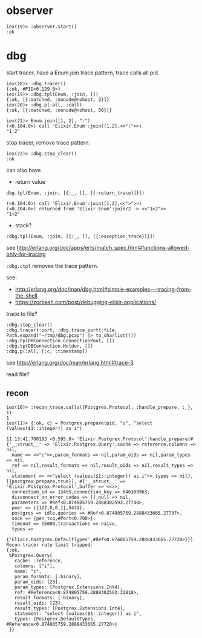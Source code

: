 observer
========

```
iex(19)> :observer.start()
:ok
```

dbg
===
start tracer, have a Enum.join trace pattern, trace calls all pid.

```
iex(18)> :dbg.tracer()
{:ok, #PID<0.129.0>}
iex(19)> :dbg.tpl(Enum, :join, [])
{:ok, [{:matched, :nonode@nohost, 2}]}
iex(20)> :dbg.p(:all, :call)
{:ok, [{:matched, :nonode@nohost, 56}]}
```

```
iex(21)> Enum.join([1, 2], ":")
(<0.104.0>) call 'Elixir.Enum':join([1,2],<<":">>)
"1:2"
```

stop tracer, remove trace pattern.

```
iex(22)> :dbg.stop_clear()
:ok
```

can also have

* return value

```
dbg.tpl(Enum, :join, [{:_, [], [{:return_trace}]}])
```

```
(<0.104.0>) call 'Elixir.Enum':join([1,2],<<">">>)
(<0.104.0>) returned from 'Elixir.Enum':join/2 -> <<"1>2">>
"1>2"
```

* stack?

```
:dbg.tpl(Enum, :join, [{:_, [], [{:exception_trace}]}])
```

see http://erlang.org/doc/apps/erts/match_spec.html#functions-allowed-only-for-tracing

`:dbg.ctpl` removes the trace pattern.

see:

* http://erlang.org/doc/man/dbg.html#simple-examples---tracing-from-the-shell
* https://zorbash.com/post/debugging-elixir-applications/


trace to file?

```
:dbg.stop_clear()
:dbg.tracer(:port, :dbg.trace_port(:file, Path.expand("~/tmp/dbg.pcap") |> to_charlist()))
:dbg.tp(DBConnection.ConnectionPool, [])
:dbg.tp(DBConnection.Holder, [])
:dbg.p(:all, [:c, :timestamp])
```

see http://erlang.org/doc/man/erlang.html#trace-3

read file?


recon
-----

```
iex(10)> :recon_trace.calls({Postgrex.Protocol, :handle_prepare, :_}, 1)
1
iex(11)> {:ok, c} = Postgrex.prepare(pid, "c", "select (values($1::integer)) as i")

11:13:41.700193 <0.595.0> 'Elixir.Postgrex.Protocol':handle_prepare(#{'__struct__' => 'Elixir.Postgrex.Query',cache => reference,columns => nil,
  name => <<"c">>,param_formats => nil,param_oids => nil,param_types => nil,
  ref => nil,result_formats => nil,result_oids => nil,result_types => nil,
  statement => <<"select (values($1::integer)) as i">>,types => nil}, [{postgrex_prepare,true}], #{'__struct__' => 'Elixir.Postgrex.Protocol',buffer => <<>>,
  connection_id => 12455,connection_key => 646309963,
  disconnect_on_error_codes => [],null => nil,
  parameters => #Ref<0.874805759.2888302593.27740>,
  peer => {{127,0,0,1},5432},
  postgres => idle,queries => #Ref<0.874805759.2888433665.27737>,
  sock => {gen_tcp,#Port<0.700>},
  timeout => 15000,transactions => naive,
  types =>
      {'Elixir.Postgrex.DefaultTypes',#Ref<0.874805759.2888433665.27720>}})
Recon tracer rate limit tripped.
{:ok,
 %Postgrex.Query{
   cache: :reference,
   columns: ["i"],
   name: "c",
   param_formats: [:binary],
   param_oids: [23],
   param_types: [Postgrex.Extensions.Int4],
   ref: #Reference<0.874805759.2888302593.31818>,
   result_formats: [:binary],
   result_oids: [23],
   result_types: [Postgrex.Extensions.Int4],
   statement: "select (values($1::integer)) as i",
   types: {Postgrex.DefaultTypes, #Reference<0.874805759.2888433665.27720>}
 }}
```

